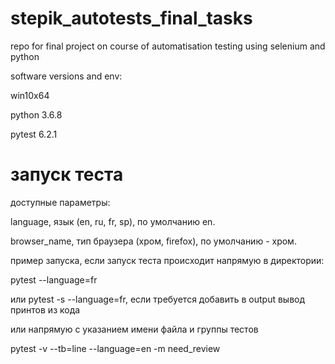 # stepik_autotests_final_tasks
 repo for final project on course of automatisation testing using selenium and python
 
software versions and env:

win10x64

python 3.6.8

pytest 6.2.1


# запуск теста
доступные параметры:

language, язык (en, ru, fr, sp), по умолчанию en.

browser_name, тип браузера (хром, firefox), по умолчанию - хром.


пример запуска, если запуск теста происходит напрямую в директории:

pytest --language=fr


или pytest -s --language=fr, если требуется добавить в output вывод принтов из кода


или напрямую с указанием имени файла и группы тестов

pytest -v --tb=line --language=en -m need_review
